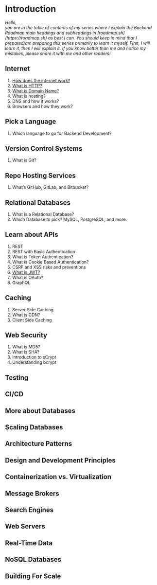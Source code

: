 # Introduction

<i>
Hello,<br>
you are in the table of contents of my series where I explain the Backend Roadmap main headings and subheadings in [roadmap.sh](https://roadmap.sh) as best I can. You should keep in mind that I prepared/am preparing this series primarily to learn it myself. First, I will learn it, then I will explain it. If you know better than me and notice my mistakes, please share it with me and other readers!
</i>

## Internet
1. <a href="https://medium.com/@firatmelih/how-does-the-internet-work-daa8f5447690">How does the internet work?</a>
2. <a href="https://medium.com/@firatmelih/what-is-http-9b495f22bffa">What is HTTP?</a>
3. <a href="https://medium.com/@firatmelih/what-is-domain-name-9cb077ba375e">What is Domain Name?</a>
4. What is hosting?
5. DNS and how it works?
6. Browsers and how they work?

## Pick a Language
1. Which language to go for Backend Development?

## Version Control Systems
1. What is Git?

## Repo Hosting Services
1. What’s GitHub, GitLab, and Bitbucket?

## Relational Databases
1. What is a Relational Database?
2. Which Database to pick? MySQL, PostgreSQL, and more.

## Learn about APIs
1. REST
2. REST with Basic Authentication
3. What is Token Authentication?
4. What is Cookie Based Authentication?
5. CSRF and XSS risks and preventions
6. <a href="https://medium.com/@firatmelih/what-is-jwt-8f570fa2470e">What is JWT?</a>
7. What is OAuth?
8. GraphQL

## Caching
1. Server Side Caching
2. What is CDN?
3. Client Side Caching

## Web Security
1. What is MD5?
2. What is SHA?
3. Introduction to sCrypt
4. Understanding bcrypt

## Testing

## CI/CD

## More about Databases

## Scaling Databases

## Architecture Patterns

## Design and Development Principles

## Containerization vs. Virtualization

## Message Brokers

## Search Engines

## Web Servers

## Real-Time Data

## NoSQL Databases

## Building For Scale
